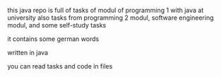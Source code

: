 this java repo is full of tasks of modul of programming 1 with java at university 
also tasks from programming 2 modul, software engineering modul, and some self-study tasks

it contains some german words

written in java

you can read tasks and code in files
